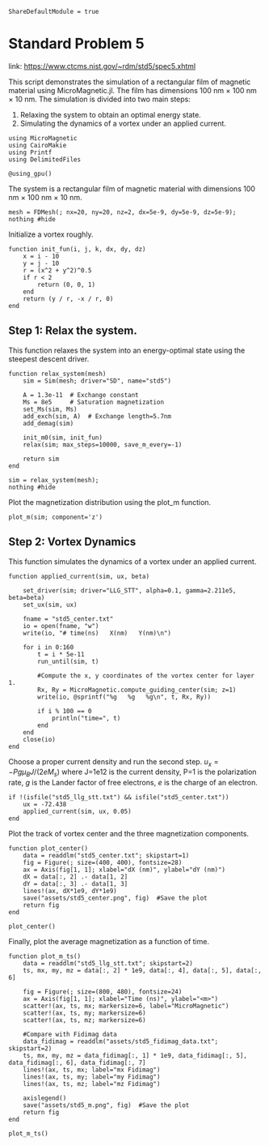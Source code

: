 ```@meta
ShareDefaultModule = true
```

# Standard Problem 5

link: <https://www.ctcms.nist.gov/~rdm/std5/spec5.xhtml>


This script demonstrates the simulation of a rectangular film of magnetic material
using MicroMagnetic.jl. The film has dimensions 100 nm × 100 nm × 10 nm.
The simulation is divided into two main steps:
1. Relaxing the system to obtain an optimal energy state.
2. Simulating the dynamics of a vortex under an applied current.

````@example
using MicroMagnetic
using CairoMakie
using Printf
using DelimitedFiles

@using_gpu()
````

The system is a rectangular film of magnetic material with dimensions 100 nm × 100 nm × 10 nm.

````@example
mesh = FDMesh(; nx=20, ny=20, nz=2, dx=5e-9, dy=5e-9, dz=5e-9);
nothing #hide
````

Initialize a vortex roughly.

````@example
function init_fun(i, j, k, dx, dy, dz)
    x = i - 10
    y = j - 10
    r = (x^2 + y^2)^0.5
    if r < 2
        return (0, 0, 1)
    end
    return (y / r, -x / r, 0)
end
````

## Step 1: Relax the system.
This function relaxes the system into an energy-optimal state using the steepest descent driver.

````@example
function relax_system(mesh)
    sim = Sim(mesh; driver="SD", name="std5")

    A = 1.3e-11  # Exchange constant
    Ms = 8e5     # Saturation magnetization
    set_Ms(sim, Ms)
    add_exch(sim, A)  # Exchange length=5.7nm
    add_demag(sim)

    init_m0(sim, init_fun)
    relax(sim; max_steps=10000, save_m_every=-1)

    return sim
end

sim = relax_system(mesh);
nothing #hide
````

Plot the magnetization distribution using the plot_m function.

````@example
plot_m(sim; component='z')
````

## Step 2: Vortex Dynamics
This function simulates the dynamics of a vortex under an applied current.

````@example
function applied_current(sim, ux, beta)

    set_driver(sim; driver="LLG_STT", alpha=0.1, gamma=2.211e5, beta=beta)
    set_ux(sim, ux)

    fname = "std5_center.txt"
    io = open(fname, "w")
    write(io, "# time(ns)   X(nm)   Y(nm)\n")

    for i in 0:160
        t = i * 5e-11
        run_until(sim, t)

        #Compute the x, y coordinates of the vortex center for layer 1.
        Rx, Ry = MicroMagnetic.compute_guiding_center(sim; z=1)
        write(io, @sprintf("%g   %g   %g\n", t, Rx, Ry))

        if i % 100 == 0
            println("time=", t)
        end
    end
    close(io)
end
````

Choose a proper current density and run the second step.
$u_x=-Pg \mu_B J/(2eM_s)$
where J=1e12 is the current density, P=1 is the polarization rate,
$g$ is the Lander factor of free electrons, $e$ is the charge of an electron.

````@example
if !(isfile("std5_llg_stt.txt") && isfile("std5_center.txt"))
    ux = -72.438
    applied_current(sim, ux, 0.05)
end
````

Plot the track of vortex center and the three magnetization components.

````@example
function plot_center()
    data = readdlm("std5_center.txt"; skipstart=1)
    fig = Figure(; size=(400, 400), fontsize=28)
    ax = Axis(fig[1, 1]; xlabel="dX (nm)", ylabel="dY (nm)")
    dX = data[:, 2] .- data[1, 2]
    dY = data[:, 3] .- data[1, 3]
    lines!(ax, dX*1e9, dY*1e9)
    save("assets/std5_center.png", fig)  #Save the plot
    return fig
end

plot_center()
````

Finally, plot the average magnetization as a function of time.

````@example
function plot_m_ts()
    data = readdlm("std5_llg_stt.txt"; skipstart=2)
    ts, mx, my, mz = data[:, 2] * 1e9, data[:, 4], data[:, 5], data[:, 6]

    fig = Figure(; size=(800, 480), fontsize=24)
    ax = Axis(fig[1, 1]; xlabel="Time (ns)", ylabel="<m>")
    scatter!(ax, ts, mx; markersize=6, label="MicroMagnetic")
    scatter!(ax, ts, my; markersize=6)
    scatter!(ax, ts, mz; markersize=6)

    #Compare with Fidimag data
    data_fidimag = readdlm("assets/std5_fidimag_data.txt"; skipstart=2)
    ts, mx, my, mz = data_fidimag[:, 1] * 1e9, data_fidimag[:, 5], data_fidimag[:, 6], data_fidimag[:, 7]
    lines!(ax, ts, mx; label="mx Fidimag")
    lines!(ax, ts, my; label="my Fidimag")
    lines!(ax, ts, mz; label="mz Fidimag")

    axislegend()
    save("assets/std5_m.png", fig)  #Save the plot
    return fig
end

plot_m_ts()
````